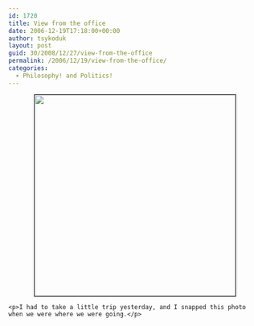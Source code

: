 ```yaml
---
id: 1720
title: View from the office
date: 2006-12-19T17:18:00+00:00
author: tsykoduk
layout: post
guid: 30/2008/12/27/view-from-the-office
permalink: /2006/12/19/view-from-the-office/
categories:
  - Philosophy! and Politics!
---
```

<center><img src="http://greg.nokes.name/assets/2006/12/19/DSC00168.jpg" width="400" / style="border: 1px solid black;"></center>

	<p>I had to take a little trip yesterday, and I snapped this photo when we were where we were going.</p>